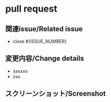 # pull request

## 関連issue/Related issue

<!--
  ・ 関連するissueがなければ消してください
  ・ issueを閉じるとは関係ないものは#{ISSUE_NUMBER}だけでOKです🙆‍♂️
-->
<!--
  ・ If there's no related issue, please remove this section
  ・ If there's no reason to close the issue, just "#{ISSUE_NUMBER}" is OK🙆‍♂️
-->

- close #{ISSUE_NUMBER}

## 変更内容/Change details
<!-- 変更を端的に箇条書きで -->
<!-- Please concisely list the changes -->
- xxxxxx
- xxx

## スクリーンショット/Screenshot
<!-- スタイルなどの変更の場合はスクリーンショットがあるとレビューしやすいです -->
<!-- For changes to things such as style, including a screenshot will make it easier to review -->
